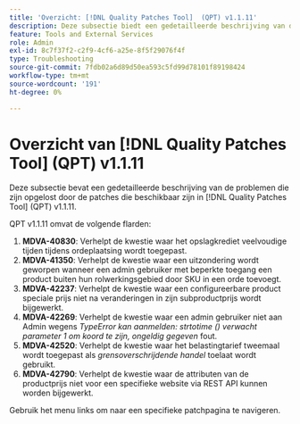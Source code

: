 ```yaml
---
title: 'Overzicht: [!DNL Quality Patches Tool]  (QPT) v1.1.11'
description: Deze subsectie biedt een gedetailleerde beschrijving van de problemen die zijn opgelost door de patches die beschikbaar zijn in  [!DNL Quality Patches Tool]  (QPT) v1.1.11.
feature: Tools and External Services
role: Admin
exl-id: 8c7f37f2-c2f9-4cf6-a25e-8f5f29076f4f
type: Troubleshooting
source-git-commit: 7fdb02a6d89d50ea593c5fd99d78101f89198424
workflow-type: tm+mt
source-wordcount: '191'
ht-degree: 0%

---
```


# Overzicht van [!DNL Quality Patches Tool] (QPT) v1.1.11

Deze subsectie bevat een gedetailleerde beschrijving van de problemen die zijn opgelost door de patches die beschikbaar zijn in [!DNL Quality Patches Tool] (QPT) v1.1.11.

QPT v1.1.11 omvat de volgende flarden:

1. **MDVA-40830**: Verhelpt de kwestie waar het opslagkrediet veelvoudige tijden tijdens ordeplaatsing wordt toegepast.
1. **MDVA-41350**: Verhelpt de kwestie waar een uitzondering wordt geworpen wanneer een admin gebruiker met beperkte toegang een product buiten hun rolwerkingsgebied door SKU in een orde toevoegt.
1. **MDVA-42237**: Verhelpt de kwestie waar een configureerbare product speciale prijs niet na veranderingen in zijn subproductprijs wordt bijgewerkt.
1. **MDVA-42269**: Verhelpt de kwestie waar een admin gebruiker niet aan Admin wegens *TypeError kan aanmelden: strtotime () verwacht parameter 1 om koord te zijn, ongeldig gegeven* fout.
1. **MDVA-42520**: Verhelpt de kwestie waar het belastingtarief tweemaal wordt toegepast als *grensoverschrijdende handel* toelaat wordt gebruikt.
1. **MDVA-42790**: Verhelpt de kwestie waar de attributen van de productprijs niet voor een specifieke website via REST API kunnen worden bijgewerkt.

Gebruik het menu links om naar een specifieke patchpagina te navigeren.

